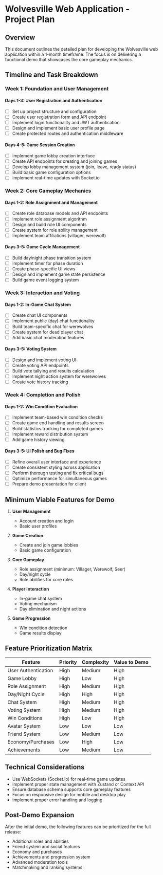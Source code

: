 # Wolvesville Web Application - Project Plan

## Overview

This document outlines the detailed plan for developing the Wolvesville web application within a 1-month timeframe. The focus is on delivering a functional demo that showcases the core gameplay mechanics.

## Timeline and Task Breakdown

### Week 1: Foundation and User Management

#### Days 1-3: User Registration and Authentication

- [ ] Set up project structure and configuration
- [ ] Create user registration form and API endpoint
- [ ] Implement login functionality and JWT authentication
- [ ] Design and implement basic user profile page
- [ ] Create protected routes and authentication middleware

#### Days 4-5: Game Session Creation

- [ ] Implement game lobby creation interface
- [ ] Create API endpoints for creating and joining games
- [ ] Develop lobby management system (join, leave, ready status)
- [ ] Build basic game configuration options
- [ ] Implement real-time updates with Socket.io

### Week 2: Core Gameplay Mechanics

#### Days 1-2: Role Assignment and Management

- [ ] Create role database models and API endpoints
- [ ] Implement role assignment algorithm
- [ ] Design and build role UI components
- [ ] Create system for role ability management
- [ ] Implement team affiliations (villager, werewolf)

#### Days 3-5: Game Cycle Management

- [ ] Build day/night phase transition system
- [ ] Implement timer for phase duration
- [ ] Create phase-specific UI views
- [ ] Design and implement game state persistence
- [ ] Build game event logging system

### Week 3: Interaction and Voting

#### Days 1-2: In-Game Chat System

- [ ] Create chat UI components
- [ ] Implement public (day) chat functionality
- [ ] Build team-specific chat for werewolves
- [ ] Create system for dead player chat
- [ ] Add basic chat moderation features

#### Days 3-5: Voting System

- [ ] Design and implement voting UI
- [ ] Create voting API endpoints
- [ ] Build vote tallying and results calculation
- [ ] Implement night action system for werewolves
- [ ] Create vote history tracking

### Week 4: Completion and Polish

#### Days 1-2: Win Condition Evaluation

- [ ] Implement team-based win condition checks
- [ ] Create game end handling and results screen
- [ ] Build statistics tracking for completed games
- [ ] Implement reward distribution system
- [ ] Add game history viewing

#### Days 3-5: UI Polish and Bug Fixes

- [ ] Refine overall user interface and experience
- [ ] Create consistent styling across application
- [ ] Perform thorough testing and fix critical bugs
- [ ] Optimize performance for simultaneous games
- [ ] Prepare demo presentation for client

## Minimum Viable Features for Demo

1. **User Management**

   - Account creation and login
   - Basic user profiles

2. **Game Creation**

   - Create and join game lobbies
   - Basic game configuration

3. **Core Gameplay**

   - Role assignment (minimum: Villager, Werewolf, Seer)
   - Day/night cycle
   - Role abilities for core roles

4. **Player Interaction**

   - In-game chat system
   - Voting mechanism
   - Day elimination and night actions

5. **Game Progression**
   - Win condition detection
   - Game results display

## Feature Prioritization Matrix

| Feature             | Priority | Complexity | Value to Demo |
| ------------------- | -------- | ---------- | ------------- |
| User Authentication | High     | Medium     | High          |
| Game Lobby          | High     | Low        | High          |
| Role Assignment     | High     | Medium     | High          |
| Day/Night Cycle     | High     | High       | High          |
| Chat System         | High     | Medium     | High          |
| Voting System       | High     | Medium     | High          |
| Win Conditions      | High     | Low        | High          |
| Avatar System       | Low      | Low        | Low           |
| Friend System       | Low      | Medium     | Low           |
| Economy/Purchases   | Low      | High       | Low           |
| Achievements        | Low      | Medium     | Low           |

## Technical Considerations

- Use WebSockets (Socket.io) for real-time game updates
- Implement proper state management with Zustand or Context API
- Ensure database schema supports core gameplay features
- Focus on responsive design for mobile and desktop play
- Implement proper error handling and logging

## Post-Demo Expansion

After the initial demo, the following features can be prioritized for the full release:

- Additional roles and abilities
- Friend system and social features
- Economy and purchases
- Achievements and progression system
- Advanced moderation tools
- Matchmaking and ranking systems
